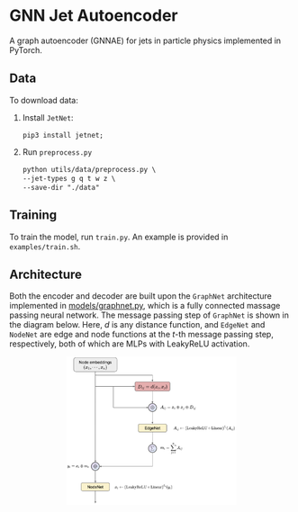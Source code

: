 # GNN Jet Autoencoder
A graph autoencoder (GNNAE) for jets in particle physics implemented in PyTorch.

## Data
To download data:
1. Install `JetNet`:
    ```
    pip3 install jetnet; 
    ```
2. Run `preprocess.py`
    ```
    python utils/data/preprocess.py \
    --jet-types g q t w z \
    --save-dir "./data"
    ```

## Training
To train the model, run `train.py`. An example is provided in `examples/train.sh`.

## Architecture
Both the encoder and decoder are built upon the `GraphNet` architecture implemented in [models/graphnet.py]("models/graphnet.py"), which is a fully connected massage passing neural network. 
The message passing step of `GraphNet` is shown in the diagram below. Here, $d$ is any distance function, and `EdgeNet` and `NodeNet` are edge and node functions at the $t$-th message passing step, respectively, both of which are MLPs with LeakyReLU activation.

<center>
<img src="assets/GNNAE-MPNN.png" width=60%>
</center>